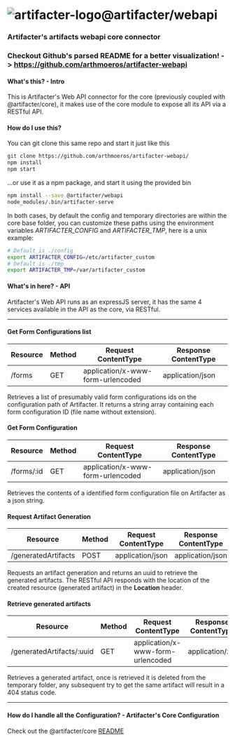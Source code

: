 # ![artifacter-logo](https://raw.githubusercontent.com/arthmoeros/artifacter-ui/master/src/assets/img/rsz_artifacter-logo.png)@artifacter/webapi

### Artifacter's artifacts webapi core connector

### Checkout Github's parsed README for a better visualization! -> https://github.com/arthmoeros/artifacter-webapi

#### What's this? - Intro
This is Artifacter's Web API connector for the core (previously coupled with @artifacter/core), it makes use of the core module to expose all its API via a RESTful API.

#### How do I use this?
You can git clone this same repo and start it just like this
```bash
git clone https://github.com/arthmoeros/artifacter-webapi/
npm install
npm start
```

...or use it as a npm package, and start it using the provided bin
```bash
npm install --save @artifacter/webapi
node_modules/.bin/artifacter-serve
```

In both cases, by default the config and temporary directories are within the core base folder, you can customize these paths using the environment variables *ARTIFACTER_CONFIG* and *ARTIFACTER_TMP*, here is a unix example:

```bash
# Default is ./config
export ARTIFACTER_CONFIG=/etc/artifacter_custom
# Default is ./tmp
export ARTIFACTER_TMP=/var/artifacter_custom
```

#### What's in here? - API
Artifacter's Web API runs as an expressJS server, it has the same 4 services available in the API as the core, via RESTful.

---------------------------------
#### Get Form Configurations list

Resource | Method | Request ContentType   |    Response ContentType
-------- | ------ | --------------------- | -----------------------
/forms | GET | application/x-www-form-urlencoded | application/json

Retrieves a list of presumably valid form configurations ids on the configuration path of Artifacter. It returns a string array containing each form configuration ID (file name without extension).

#### Get Form Configuration

Resource | Method | Request ContentType   |    Response ContentType
-------- | ------ | --------------------- | -----------------------
/forms/:id | GET | application/x-www-form-urlencoded | application/json

Retrieves the contents of a identified form configuration file on Artifacter as a json string.

#### Request Artifact Generation

Resource | Method | Request ContentType   |    Response ContentType
-------- | ------ | --------------------- | -----------------------
/generatedArtifacts | POST | application/json | application/json

Requests an artifact generation and returns an uuid to retrieve the generated artifacts. The RESTful API responds with the location of the created resource (generated artifact) in the **Location** header.

#### Retrieve generated artifacts

Resource | Method | Request ContentType   |    Response ContentType
-------- | ------ | --------------------- | -----------------------
/generatedArtifacts/:uuid | GET | application/x-www-form-urlencoded | application/zip

Retrieves a generated artifact, once is retrieved it is deleted from the temporary folder, any subsequent try to get the same artifact will result in a 404 status code.

---------------------------------
#### How do I handle all the Configuration? - Artifacter's Core Configuration
Check out the @artifacter/core [README](https://github.com/arthmoeros/artifacter-core#how-do-i-make-a-form-configuration---form-configuration-schema)

<!--
#### I don't want a RESTful API, I want an UI and everything working - UI and Docker Image
If you need an User Interface for this, use [@artifacter/ui](https://github.com/arthmoeros/artifacter-ui) and connect it to the Artifacter's API host.

Or if you want everything setup and ready to go, you can pull the docker image from Docker Hub and run it, if you want to run it with your own configuration, bind a volume to a host path with it.

[![dockeri.co](http://dockeri.co/image/arthmoeros/artifacter)](https://hub.docker.com/r/arthmoeros/artifacter/)

```bash
docker pull arthmoeros/artifacter
docker run -v <host-path>:/etc/artifacter/ -p <host-port>:8080 -d arthmoeros/artifacter
```

The Docker image stores the temporary files within the container, the config folder must be provided as a binded volume in the *docker run* command, otherwise it will start with the sample configuration.
-->
